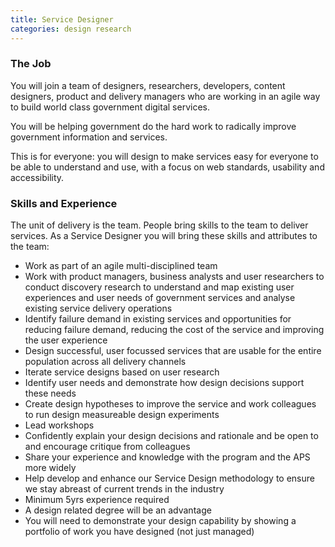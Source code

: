 ```yaml
---
title: Service Designer
categories: design research
---
```


### The Job

You will join a team of designers, researchers, developers, content designers, product and delivery managers who are working in an agile way to build world class government digital services.

You will be helping government do the hard work to radically improve government information and services.

This is for everyone: you will design to make services easy for everyone to be able to understand and use, with a focus on web standards, usability and accessibility.

### Skills and Experience

The unit of delivery is the team. People bring skills to the team to deliver services. As a Service Designer you will bring these skills and attributes to the team:
- Work as part of an agile multi-disciplined team
- Work with product managers, business analysts and user researchers to conduct discovery research to understand and map existing user experiences and user needs of government services and analyse existing service delivery operations
- Identify failure demand in existing services and opportunities for reducing failure demand, reducing the cost of the service and improving the user experience
- Design successful, user focussed services that are usable for the entire population across all delivery channels
- Iterate service designs based on user research
- Identify user needs and demonstrate how design decisions support these needs
- Create design hypotheses to improve the service and work colleagues to run design measureable design experiments
- Lead workshops
- Confidently explain your design decisions and rationale and be open to and encourage critique from colleagues
- Share your experience and knowledge with the program and the APS more widely
- Help develop and enhance our Service Design methodology to ensure we stay abreast of current trends in the industry
- Minimum 5yrs experience required
- A design related degree will be an advantage
- You will need to demonstrate your design capability by showing a portfolio of work you have designed (not just managed)
